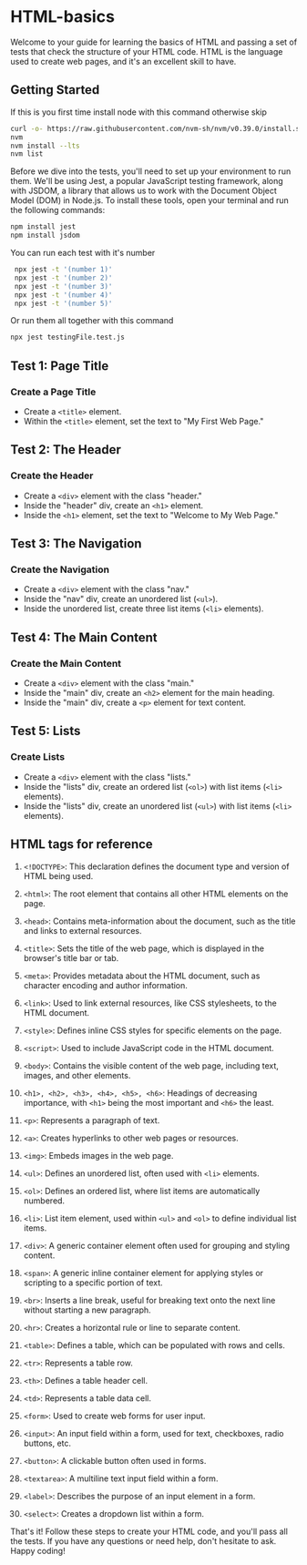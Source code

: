 # HTML-basics

Welcome to your guide for learning the basics of HTML and passing a set of tests that check the structure of your HTML code. HTML is the language used to create web pages, and it's an excellent skill to have.

## Getting Started
If this is you first time install node with this command otherwise skip

```bash
curl -o- https://raw.githubusercontent.com/nvm-sh/nvm/v0.39.0/install.sh | bash
nvm
nvm install --lts
nvm list
```
Before we dive into the tests, you'll need to set up your environment to run them. We'll be using Jest, a popular JavaScript testing framework, along with JSDOM, a library that allows us to work with the Document Object Model (DOM) in Node.js. To install these tools, open your terminal and run the following commands:

```bash
npm install jest
npm install jsdom
```
You can run each test with it's number 
```bash
 npx jest -t '(number 1)'
 npx jest -t '(number 2)'
 npx jest -t '(number 3)'
 npx jest -t '(number 4)'
 npx jest -t '(number 5)'
```
Or run them all together with this command
```bash
npx jest testingFile.test.js
```

## Test 1: Page Title

### Create a Page Title

- Create a `<title>` element.
- Within the `<title>` element, set the text to "My First Web Page."

## Test 2: The Header

### Create the Header

- Create a `<div>` element with the class "header."
- Inside the "header" div, create an `<h1>` element.
- Inside the `<h1>` element, set the text to "Welcome to My Web Page."

## Test 3: The Navigation

### Create the Navigation

- Create a `<div>` element with the class "nav."
- Inside the "nav" div, create an unordered list (`<ul>`).
- Inside the unordered list, create three list items (`<li>` elements).

## Test 4: The Main Content

### Create the Main Content

- Create a `<div>` element with the class "main."
- Inside the "main" div, create an `<h2>` element for the main heading.
- Inside the "main" div, create a `<p>` element for text content.

## Test 5: Lists

### Create Lists

- Create a `<div>` element with the class "lists."
- Inside the "lists" div, create an ordered list (`<ol>`) with list items (`<li>` elements).
- Inside the "lists" div, create an unordered list (`<ul>`) with list items (`<li>` elements).

## HTML tags for reference

1. `<!DOCTYPE>`: This declaration defines the document type and version of HTML being used.

2. `<html>`: The root element that contains all other HTML elements on the page.

3. `<head>`: Contains meta-information about the document, such as the title and links to external resources.

4. `<title>`: Sets the title of the web page, which is displayed in the browser's title bar or tab.

5. `<meta>`: Provides metadata about the HTML document, such as character encoding and author information.

6. `<link>`: Used to link external resources, like CSS stylesheets, to the HTML document.

7. `<style>`: Defines inline CSS styles for specific elements on the page.

8. `<script>`: Used to include JavaScript code in the HTML document.

9. `<body>`: Contains the visible content of the web page, including text, images, and other elements.

10. `<h1>, <h2>, <h3>, <h4>, <h5>, <h6>`: Headings of decreasing importance, with `<h1>` being the most important and `<h6>` the least.

11. `<p>`: Represents a paragraph of text.

12. `<a>`: Creates hyperlinks to other web pages or resources.

13. `<img>`: Embeds images in the web page.

14. `<ul>`: Defines an unordered list, often used with `<li>` elements.

15. `<ol>`: Defines an ordered list, where list items are automatically numbered.

16. `<li>`: List item element, used within `<ul>` and `<ol>` to define individual list items.

17. `<div>`: A generic container element often used for grouping and styling content.

18. `<span>`: A generic inline container element for applying styles or scripting to a specific portion of text.

19. `<br>`: Inserts a line break, useful for breaking text onto the next line without starting a new paragraph.

20. `<hr>`: Creates a horizontal rule or line to separate content.

21. `<table>`: Defines a table, which can be populated with rows and cells.

22. `<tr>`: Represents a table row.

23. `<th>`: Defines a table header cell.

24. `<td>`: Represents a table data cell.

25. `<form>`: Used to create web forms for user input.

26. `<input>`: An input field within a form, used for text, checkboxes, radio buttons, etc.

27. `<button>`: A clickable button often used in forms.

28. `<textarea>`: A multiline text input field within a form.

29. `<label>`: Describes the purpose of an input element in a form.

30. `<select>`: Creates a dropdown list within a form.


That's it! Follow these steps to create your HTML code, and you'll pass all the tests. If you have any questions or need help, don't hesitate to ask. Happy coding!




